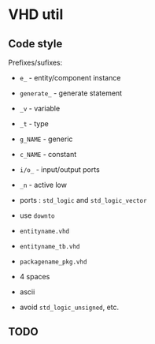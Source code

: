 
# VHD util

## Code style

Prefixes/sufixes:

- `e_` - entity/component instance
- `generate_` - generate statement
- `_v` - variable
- `_t` - type
- `g_NAME` - generic
- `c_NAME` - constant
- `i/o_` - input/output ports
- `_n` - active low

- ports : `std_logic` and `std_logic_vector`
- use `downto`
- `entityname.vhd`
- `entityname_tb.vhd`
- `packagename_pkg.vhd`

- 4 spaces
- ascii
- avoid `std_logic_unsigned`, etc.

## TODO

